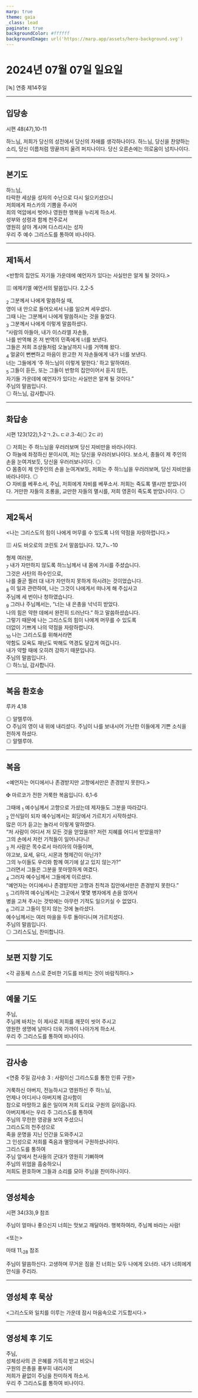 ```yaml
---
marp: true
theme: gaia
_class: lead
paginate: true
backgroundColor: #ffffff
backgroundImage: url('https://marp.app/assets/hero-background.svg')
---
```


# 2024년 07월 07일 일요일

[녹] 연중 제14주일  




---

## 입당송

시편 48(47),10-11

하느님, 저희가 당신의 성전에서 당신의 자애를 생각하나이다. 하느님, 당신을 찬양하는 소리, 당신 이름처럼 땅끝까지 울려 퍼지나이다. 당신 오른손에는 의로움이 넘치나이다.  
  


---

## 본기도

하느님,  
타락한 세상을 성자의 수난으로 다시 일으키셨으니  
저희에게 파스카의 기쁨을 주시어  
죄의 억압에서 벗어나 영원한 행복을 누리게 하소서.  
성부와 성령과 함께 천주로서  
영원히 살아 계시며 다스리시는 성자  
우리 주 예수 그리스도를 통하여 비나이다.  
  


---

## 제1독서

<반항의 집안도 자기들 가운데에 예언자가 있다는 사실만은 알게 될 것이다.>

▥ 에제키엘 예언서의 말씀입니다. 2,2-5

<sub>2</sub> 그분께서 나에게 말씀하실 때,  
영이 내 안으로 들어오셔서 나를 일으켜 세우셨다.  
그때 나는 그분께서 나에게 말씀하시는 것을 들었다.  
<sub>3</sub> 그분께서 나에게 이렇게 말씀하셨다.  
“사람의 아들아, 내가 이스라엘 자손들,  
나를 반역해 온 저 반역의 민족에게 너를 보낸다.  
그들은 저희 조상들처럼 오늘날까지 나를 거역해 왔다.  
<sub>4</sub> 얼굴이 뻔뻔하고 마음이 완고한 저 자손들에게 내가 너를 보낸다.  
너는 그들에게 ‘주 하느님이 이렇게 말한다.’ 하고 말하여라.  
<sub>5</sub> 그들이 듣든, 또는 그들이 반항의 집안이어서 듣지 않든,  
자기들 가운데에 예언자가 있다는 사실만은 알게 될 것이다.”  
주님의 말씀입니다.  
◎ 하느님, 감사합니다.  
  


---

## 화답송

시편 123(122),1-2ㄱ.2ㄴㄷㄹ.3-4(◎ 2ㄷㄹ)

◎ 저희는 주 하느님을 우러러보며 당신 자비만을 바라나이다.  
○ 하늘에 좌정하신 분이시여, 저는 당신을 우러러보나이다. 보소서, 종들이 제 주인의 손을 눈여겨보듯, 당신을 우러러보나이다. ◎  
○ 몸종이 제 안주인의 손을 눈여겨보듯, 저희는 주 하느님을 우러러보며, 당신 자비만을 바라나이다. ◎  
○ 자비를 베푸소서, 주님, 저희에게 자비를 베푸소서. 저희는 죽도록 멸시만 받았나이다. 거만한 자들의 조롱을, 교만한 자들의 멸시를, 저희 영혼이 죽도록 받았나이다. ◎  
  


---

## 제2독서

<나는 그리스도의 힘이 나에게 머무를 수 있도록 나의 약점을 자랑하렵니다.>

▥ 사도 바오로의 코린토 2서 말씀입니다. 12,7ㄴ-10

형제 여러분,  
<sub>7</sub> 내가 자만하지 않도록 하느님께서 내 몸에 가시를 주셨습니다.  
그것은 사탄의 하수인으로,  
나를 줄곧 찔러 대 내가 자만하지 못하게 하시려는 것이었습니다.  
<sub>8</sub> 이 일과 관련하여, 나는 그것이 나에게서 떠나게 해 주십사고  
주님께 세 번이나 청하였습니다.  
<sub>9</sub> 그러나 주님께서는, “너는 내 은총을 넉넉히 받았다.  
나의 힘은 약한 데에서 완전히 드러난다.” 하고 말씀하셨습니다.  
그렇기 때문에 나는 그리스도의 힘이 나에게 머무를 수 있도록  
더없이 기쁘게 나의 약점을 자랑하렵니다.  
<sub>10</sub> 나는 그리스도를 위해서라면  
약함도 모욕도 재난도 박해도 역경도 달갑게 여깁니다.  
내가 약할 때에 오히려 강하기 때문입니다.  
주님의 말씀입니다.  
◎ 하느님, 감사합니다.  
  


---

## 복음 환호송

루카 4,18

◎ 알렐루야.  
○ 주님의 영이 내 위에 내리셨다. 주님이 나를 보내시어 가난한 이들에게 기쁜 소식을 전하게 하셨다.  
◎ 알렐루야.  
  


---

## 복음

<예언자는 어디에서나 존경받지만 고향에서만은 존경받지 못한다.>

✠ 마르코가 전한 거룩한 복음입니다. 6,1-6

그때에 <sub>1</sub> 예수님께서 고향으로 가셨는데 제자들도 그분을 따라갔다.  
<sub>2</sub> 안식일이 되자 예수님께서는 회당에서 가르치기 시작하셨다.  
많은 이가 듣고는 놀라서 이렇게 말하였다.  
“저 사람이 어디서 저 모든 것을 얻었을까? 저런 지혜를 어디서 받았을까?  
그의 손에서 저런 기적들이 일어나다니!  
<sub>3</sub> 저 사람은 목수로서 마리아의 아들이며,  
야고보, 요세, 유다, 시몬과 형제간이 아닌가?  
그의 누이들도 우리와 함께 여기에 살고 있지 않는가?”  
그러면서 그들은 그분을 못마땅하게 여겼다.  
<sub>4</sub> 그러자 예수님께서 그들에게 이르셨다.  
“예언자는 어디에서나 존경받지만 고향과 친척과 집안에서만은 존경받지 못한다.”  
<sub>5</sub> 그리하여 예수님께서는 그곳에서 몇몇 병자에게 손을 얹어서  
병을 고쳐 주시는 것밖에는 아무런 기적도 일으키실 수 없었다.  
<sub>6</sub> 그리고 그들이 믿지 않는 것에 놀라셨다.  
예수님께서는 여러 마을을 두루 돌아다니며 가르치셨다.  
주님의 말씀입니다.  
◎ 그리스도님, 찬미합니다.  
  


---

## 보편 지향 기도

<각 공동체 스스로 준비한 기도를 바치는 것이 바람직하다.>

  


---

## 예물 기도

주님,  
주님께 바치는 이 제사로 저희를 깨끗이 씻어 주시고  
영원한 생명에 날마다 더욱 가까이 나아가게 하소서.  
우리 주 그리스도를 통하여 비나이다.  
  


---

## 감사송

<연중 주일 감사송 3 : 사람이신 그리스도를 통한 인류 구원>

거룩하신 아버지, 전능하시고 영원하신 주 하느님,  
언제나 어디서나 아버지께 감사함이  
참으로 마땅하고 옳은 일이며 저희 도리요 구원의 길이옵니다.  
아버지께서는 우리 주 그리스도를 통하여  
주님의 무한한 영광을 보여 주셨으니  
그리스도의 천주성으로  
죽을 운명을 지닌 인간을 도와주시고  
그 인성으로 저희를 죽음과 멸망에서 구원하셨나이다.  
그리스도를 통하여  
주님 앞에서 천사들의 군대가 영원히 기뻐하며  
주님의 위엄을 흠숭하오니  
저희도 환호하며 그들과 소리를 모아 주님을 찬미하나이다.  
  


---

## 영성체송

시편 34(33),9 참조

주님이 얼마나 좋으신지 너희는 맛보고 깨달아라. 행복하여라, 주님께 바라는 사람!  
  
<또는>  
  
마태 11,<sub>28</sub> 참조  
  
주님이 말씀하신다. 고생하며 무거운 짐을 진 너희는 모두 나에게 오너라. 내가 너희에게 안식을 주리라.  


---

## 영성체 후 묵상

<그리스도와 일치를 이루는 가운데 잠시 마음속으로 기도합시다.>  


---

## 영성체 후 기도

주님,  
성체성사의 큰 은혜를 가득히 받고 비오니  
구원의 은총을 풍부히 내리시어  
저희가 끝없이 주님을 찬미하게 하소서.  
우리 주 그리스도를 통하여 비나이다.  
  


---
